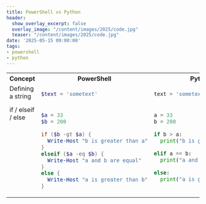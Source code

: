```yaml
---
title: PowerShell vs Python
header:
  show_overlay_excerpt: false
  overlay_image: "/content/images/2025/code.jpg"
  teaser: "/content/images/2025/code.jpg"
date: '2025-05-15 09:00:00'
tags:
- powershell
- python
---
```


<style type="text/css">
  td { vertical-align: top; }
</style>

<table width="100%">

<tr width="100%">
<th width="20%">Concept</th>
<th width="40%">PowerShell</th>
<th width="40%">Python</th>
</tr>

<tr>
<td>Defining a string</td>
<td>
<div markdown="1">

```powershell
$text = 'sometext'
```

</div>
</td>
<td>
<div markdown="1">

```python
text = 'sometext'
```

</div>
</td>
</tr>

<tr>
<td>if / elseif / else</td>
<td>
<div markdown="1">

```powershell
$a = 33
$b = 200

if ($b -gt $a) {
  Write-Host "b is greater than a"
}
elseif ($a -eq $b) {
  Write-Host "a and b are equal"
}
else {
  Write-Host "a is greater than b"
}
```

</div>
</td>
<td>
<div markdown="1">

```python
a = 33
b = 200

if b > a:
  print("b is greater than a")

elif a == b:
  print("a and b are equal")

else:
  print("a is greater than b")

```

</div>
</td>
</tr>

</table>
